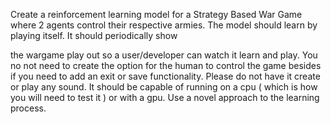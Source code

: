 Create a reinforcement learning model for a Strategy Based War Game where 2 agents control their respective armies. The model should learn by playing itself. It should periodically show 







the wargame play out so a user/developer can watch it learn and play. You no not need to create the option for the human to control the game besides if you need to add an exit or save functionality. Please do not have it create or play any sound. It should be capable of running on a cpu ( which is how you will need to test it ) or with a gpu.  Use a novel approach to the learning process. 